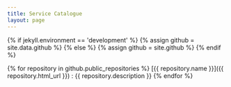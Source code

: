```yaml
---
title: Service Catalogue
layout: page
---
```


{% if jekyll.environment == 'development' %}
   {% assign github = site.data.github %}
{% else %}
   {% assign github = site.github %}
{% endif %}

{% for repository in github.public_repositories %}
  [{{ repository.name }}]({{ repository.html_url }})
  : {{ repository.description }}
{% endfor %}
